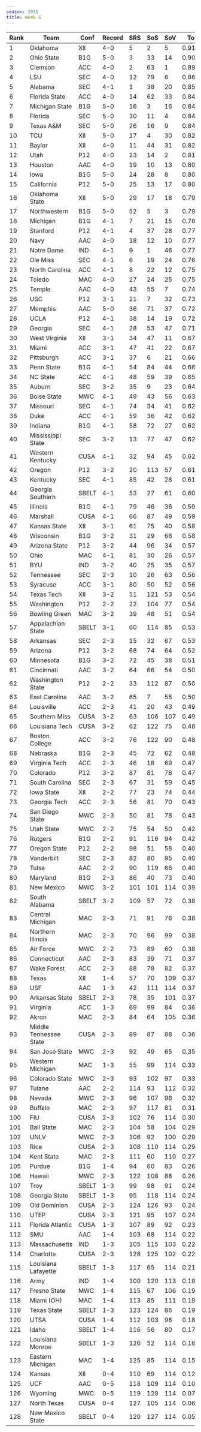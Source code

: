 ```yaml
---
season: 2015
title: Week 6
---
```

<table class="display"><thead><tr><th>Rank</th><th>Team</th><th>Conf</th><th>Record</th><th>SRS</th><th>SoS</th><th>SoV</th><th>Total</th></tr></thead><tbody>
<tr><td>1</td><td>Oklahoma</td><td>XII</td><td>4-0</td><td>5</td><td>2</td><td>5</td><td>0.91468</td></tr>
<tr><td>2</td><td>Ohio State</td><td>B1G</td><td>5-0</td><td>3</td><td>33</td><td>14</td><td>0.90346</td></tr>
<tr><td>3</td><td>Clemson</td><td>ACC</td><td>4-0</td><td>2</td><td>63</td><td>1</td><td>0.89414</td></tr>
<tr><td>4</td><td>LSU</td><td>SEC</td><td>4-0</td><td>12</td><td>79</td><td>6</td><td>0.86539</td></tr>
<tr><td>5</td><td>Alabama</td><td>SEC</td><td>4-1</td><td>1</td><td>38</td><td>20</td><td>0.85027</td></tr>
<tr><td>6</td><td>Florida State</td><td>ACC</td><td>4-0</td><td>14</td><td>62</td><td>33</td><td>0.84777</td></tr>
<tr><td>7</td><td>Michigan State</td><td>B1G</td><td>5-0</td><td>16</td><td>3</td><td>16</td><td>0.84604</td></tr>
<tr><td>8</td><td>Florida</td><td>SEC</td><td>5-0</td><td>30</td><td>11</td><td>4</td><td>0.84596</td></tr>
<tr><td>9</td><td>Texas A&M</td><td>SEC</td><td>5-0</td><td>26</td><td>16</td><td>9</td><td>0.84488</td></tr>
<tr><td>10</td><td>TCU</td><td>XII</td><td>5-0</td><td>17</td><td>4</td><td>30</td><td>0.82055</td></tr>
<tr><td>11</td><td>Baylor</td><td>XII</td><td>4-0</td><td>11</td><td>44</td><td>31</td><td>0.82034</td></tr>
<tr><td>12</td><td>Utah</td><td>P12</td><td>4-0</td><td>23</td><td>14</td><td>2</td><td>0.81911</td></tr>
<tr><td>13</td><td>Houston</td><td>AAC</td><td>4-0</td><td>19</td><td>10</td><td>13</td><td>0.80257</td></tr>
<tr><td>14</td><td>Iowa</td><td>B1G</td><td>5-0</td><td>24</td><td>28</td><td>8</td><td>0.80048</td></tr>
<tr><td>15</td><td>California</td><td>P12</td><td>5-0</td><td>25</td><td>13</td><td>17</td><td>0.80019</td></tr>
<tr><td>16</td><td>Oklahoma State</td><td>XII</td><td>5-0</td><td>29</td><td>17</td><td>18</td><td>0.79580</td></tr>
<tr><td>17</td><td>Northwestern</td><td>B1G</td><td>5-0</td><td>52</td><td>5</td><td>3</td><td>0.79321</td></tr>
<tr><td>18</td><td>Michigan</td><td>B1G</td><td>4-1</td><td>7</td><td>21</td><td>15</td><td>0.78256</td></tr>
<tr><td>19</td><td>Stanford</td><td>P12</td><td>4-1</td><td>4</td><td>37</td><td>28</td><td>0.77382</td></tr>
<tr><td>20</td><td>Navy</td><td>AAC</td><td>4-0</td><td>18</td><td>12</td><td>10</td><td>0.77249</td></tr>
<tr><td>21</td><td>Notre Dame</td><td>IND</td><td>4-1</td><td>9</td><td>1</td><td>46</td><td>0.77243</td></tr>
<tr><td>22</td><td>Ole Miss</td><td>SEC</td><td>4-1</td><td>6</td><td>19</td><td>24</td><td>0.76421</td></tr>
<tr><td>23</td><td>North Carolina</td><td>ACC</td><td>4-1</td><td>8</td><td>22</td><td>12</td><td>0.75935</td></tr>
<tr><td>24</td><td>Toledo</td><td>MAC</td><td>4-0</td><td>27</td><td>24</td><td>25</td><td>0.75830</td></tr>
<tr><td>25</td><td>Temple</td><td>AAC</td><td>4-0</td><td>43</td><td>55</td><td>7</td><td>0.74161</td></tr>
<tr><td>26</td><td>USC</td><td>P12</td><td>3-1</td><td>21</td><td>7</td><td>32</td><td>0.73794</td></tr>
<tr><td>27</td><td>Memphis</td><td>AAC</td><td>5-0</td><td>36</td><td>71</td><td>37</td><td>0.72251</td></tr>
<tr><td>28</td><td>UCLA</td><td>P12</td><td>4-1</td><td>38</td><td>14</td><td>19</td><td>0.72168</td></tr>
<tr><td>29</td><td>Georgia</td><td>SEC</td><td>4-1</td><td>28</td><td>53</td><td>47</td><td>0.71778</td></tr>
<tr><td>30</td><td>West Virginia</td><td>XII</td><td>3-1</td><td>34</td><td>47</td><td>11</td><td>0.67214</td></tr>
<tr><td>31</td><td>Miami</td><td>ACC</td><td>3-1</td><td>47</td><td>41</td><td>22</td><td>0.67079</td></tr>
<tr><td>32</td><td>Pittsburgh</td><td>ACC</td><td>3-1</td><td>37</td><td>6</td><td>21</td><td>0.66974</td></tr>
<tr><td>33</td><td>Penn State</td><td>B1G</td><td>4-1</td><td>54</td><td>84</td><td>44</td><td>0.66012</td></tr>
<tr><td>34</td><td>NC State</td><td>ACC</td><td>4-1</td><td>48</td><td>59</td><td>39</td><td>0.65355</td></tr>
<tr><td>35</td><td>Auburn</td><td>SEC</td><td>3-2</td><td>35</td><td>9</td><td>23</td><td>0.64518</td></tr>
<tr><td>36</td><td>Boise State</td><td>MWC</td><td>4-1</td><td>49</td><td>43</td><td>56</td><td>0.63914</td></tr>
<tr><td>37</td><td>Missouri</td><td>SEC</td><td>4-1</td><td>74</td><td>34</td><td>41</td><td>0.62843</td></tr>
<tr><td>38</td><td>Duke</td><td>ACC</td><td>4-1</td><td>59</td><td>36</td><td>42</td><td>0.62739</td></tr>
<tr><td>39</td><td>Indiana</td><td>B1G</td><td>4-1</td><td>58</td><td>72</td><td>27</td><td>0.62720</td></tr>
<tr><td>40</td><td>Mississippi State</td><td>SEC</td><td>3-2</td><td>13</td><td>77</td><td>47</td><td>0.62688</td></tr>
<tr><td>41</td><td>Western Kentucky</td><td>CUSA</td><td>4-1</td><td>32</td><td>94</td><td>45</td><td>0.62332</td></tr>
<tr><td>42</td><td>Oregon</td><td>P12</td><td>3-2</td><td>20</td><td>113</td><td>57</td><td>0.61564</td></tr>
<tr><td>43</td><td>Kentucky</td><td>SEC</td><td>4-1</td><td>85</td><td>42</td><td>28</td><td>0.61170</td></tr>
<tr><td>44</td><td>Georgia Southern</td><td>SBELT</td><td>4-1</td><td>53</td><td>27</td><td>61</td><td>0.60539</td></tr>
<tr><td>45</td><td>Illinois</td><td>B1G</td><td>4-1</td><td>79</td><td>46</td><td>36</td><td>0.59792</td></tr>
<tr><td>46</td><td>Marshall</td><td>CUSA</td><td>4-1</td><td>66</td><td>87</td><td>49</td><td>0.59607</td></tr>
<tr><td>47</td><td>Kansas State</td><td>XII</td><td>3-1</td><td>61</td><td>75</td><td>40</td><td>0.58648</td></tr>
<tr><td>48</td><td>Wisconsin</td><td>B1G</td><td>3-2</td><td>31</td><td>29</td><td>68</td><td>0.58105</td></tr>
<tr><td>49</td><td>Arizona State</td><td>P12</td><td>3-2</td><td>44</td><td>96</td><td>34</td><td>0.57881</td></tr>
<tr><td>50</td><td>Ohio</td><td>MAC</td><td>4-1</td><td>81</td><td>30</td><td>26</td><td>0.57367</td></tr>
<tr><td>51</td><td>BYU</td><td>IND</td><td>3-2</td><td>40</td><td>25</td><td>35</td><td>0.57232</td></tr>
<tr><td>52</td><td>Tennessee</td><td>SEC</td><td>2-3</td><td>10</td><td>26</td><td>63</td><td>0.56163</td></tr>
<tr><td>53</td><td>Syracuse</td><td>ACC</td><td>3-1</td><td>80</td><td>50</td><td>52</td><td>0.56155</td></tr>
<tr><td>54</td><td>Texas Tech</td><td>XII</td><td>3-2</td><td>51</td><td>121</td><td>53</td><td>0.54718</td></tr>
<tr><td>55</td><td>Washington</td><td>P12</td><td>2-2</td><td>22</td><td>104</td><td>77</td><td>0.54465</td></tr>
<tr><td>56</td><td>Bowling Green</td><td>MAC</td><td>3-2</td><td>39</td><td>48</td><td>51</td><td>0.54231</td></tr>
<tr><td>57</td><td>Appalachian State</td><td>SBELT</td><td>3-1</td><td>60</td><td>114</td><td>85</td><td>0.53829</td></tr>
<tr><td>58</td><td>Arkansas</td><td>SEC</td><td>2-3</td><td>15</td><td>32</td><td>67</td><td>0.53097</td></tr>
<tr><td>59</td><td>Arizona</td><td>P12</td><td>3-2</td><td>68</td><td>74</td><td>64</td><td>0.52009</td></tr>
<tr><td>60</td><td>Minnesota</td><td>B1G</td><td>3-2</td><td>72</td><td>45</td><td>38</td><td>0.51654</td></tr>
<tr><td>61</td><td>Cincinnati</td><td>AAC</td><td>3-2</td><td>64</td><td>66</td><td>54</td><td>0.50801</td></tr>
<tr><td>62</td><td>Washington State</td><td>P12</td><td>2-2</td><td>33</td><td>112</td><td>87</td><td>0.50509</td></tr>
<tr><td>63</td><td>East Carolina</td><td>AAC</td><td>3-2</td><td>65</td><td>7</td><td>55</td><td>0.50134</td></tr>
<tr><td>64</td><td>Louisville</td><td>ACC</td><td>2-3</td><td>41</td><td>20</td><td>43</td><td>0.49609</td></tr>
<tr><td>65</td><td>Southern Miss</td><td>CUSA</td><td>3-2</td><td>63</td><td>106</td><td>107</td><td>0.49023</td></tr>
<tr><td>66</td><td>Louisiana Tech</td><td>CUSA</td><td>3-2</td><td>62</td><td>122</td><td>75</td><td>0.48901</td></tr>
<tr><td>67</td><td>Boston College</td><td>ACC</td><td>3-2</td><td>76</td><td>122</td><td>90</td><td>0.48679</td></tr>
<tr><td>68</td><td>Nebraska</td><td>B1G</td><td>2-3</td><td>45</td><td>72</td><td>62</td><td>0.48029</td></tr>
<tr><td>69</td><td>Virginia Tech</td><td>ACC</td><td>2-3</td><td>46</td><td>18</td><td>69</td><td>0.47513</td></tr>
<tr><td>70</td><td>Colorado</td><td>P12</td><td>3-2</td><td>87</td><td>81</td><td>78</td><td>0.47501</td></tr>
<tr><td>71</td><td>South Carolina</td><td>SEC</td><td>2-3</td><td>67</td><td>31</td><td>59</td><td>0.45800</td></tr>
<tr><td>72</td><td>Iowa State</td><td>XII</td><td>2-2</td><td>77</td><td>23</td><td>74</td><td>0.44878</td></tr>
<tr><td>73</td><td>Georgia Tech</td><td>ACC</td><td>2-3</td><td>56</td><td>81</td><td>70</td><td>0.43897</td></tr>
<tr><td>74</td><td>San Diego State</td><td>MWC</td><td>2-3</td><td>50</td><td>81</td><td>78</td><td>0.43343</td></tr>
<tr><td>75</td><td>Utah State</td><td>MWC</td><td>2-2</td><td>75</td><td>54</td><td>50</td><td>0.42830</td></tr>
<tr><td>76</td><td>Rutgers</td><td>B1G</td><td>2-2</td><td>91</td><td>116</td><td>94</td><td>0.42472</td></tr>
<tr><td>77</td><td>Oregon State</td><td>P12</td><td>2-2</td><td>98</td><td>51</td><td>58</td><td>0.40997</td></tr>
<tr><td>78</td><td>Vanderbilt</td><td>SEC</td><td>2-3</td><td>82</td><td>80</td><td>95</td><td>0.40345</td></tr>
<tr><td>79</td><td>Tulsa</td><td>AAC</td><td>2-2</td><td>90</td><td>119</td><td>66</td><td>0.40329</td></tr>
<tr><td>80</td><td>Maryland</td><td>B1G</td><td>2-3</td><td>86</td><td>40</td><td>73</td><td>0.40314</td></tr>
<tr><td>81</td><td>New Mexico</td><td>MWC</td><td>3-2</td><td>101</td><td>101</td><td>114</td><td>0.39611</td></tr>
<tr><td>82</td><td>South Alabama</td><td>SBELT</td><td>3-2</td><td>109</td><td>57</td><td>72</td><td>0.38615</td></tr>
<tr><td>83</td><td>Central Michigan</td><td>MAC</td><td>2-3</td><td>71</td><td>91</td><td>76</td><td>0.38326</td></tr>
<tr><td>84</td><td>Northern Illinois</td><td>MAC</td><td>2-3</td><td>70</td><td>96</td><td>99</td><td>0.38269</td></tr>
<tr><td>85</td><td>Air Force</td><td>MWC</td><td>2-2</td><td>73</td><td>89</td><td>60</td><td>0.38182</td></tr>
<tr><td>86</td><td>Connecticut</td><td>AAC</td><td>2-3</td><td>83</td><td>39</td><td>71</td><td>0.37823</td></tr>
<tr><td>87</td><td>Wake Forest</td><td>ACC</td><td>2-3</td><td>88</td><td>78</td><td>82</td><td>0.37676</td></tr>
<tr><td>88</td><td>Texas</td><td>XII</td><td>1-4</td><td>57</td><td>70</td><td>109</td><td>0.37503</td></tr>
<tr><td>89</td><td>USF</td><td>AAC</td><td>1-3</td><td>42</td><td>111</td><td>114</td><td>0.37498</td></tr>
<tr><td>90</td><td>Arkansas State</td><td>SBELT</td><td>2-3</td><td>78</td><td>35</td><td>101</td><td>0.37324</td></tr>
<tr><td>91</td><td>Virginia</td><td>ACC</td><td>1-3</td><td>69</td><td>99</td><td>84</td><td>0.36541</td></tr>
<tr><td>92</td><td>Akron</td><td>MAC</td><td>2-3</td><td>84</td><td>64</td><td>105</td><td>0.36444</td></tr>
<tr><td>93</td><td>Middle Tennessee State</td><td>CUSA</td><td>2-3</td><td>89</td><td>87</td><td>88</td><td>0.36052</td></tr>
<tr><td>94</td><td>San José State</td><td>MWC</td><td>2-3</td><td>92</td><td>49</td><td>65</td><td>0.35168</td></tr>
<tr><td>95</td><td>Western Michigan</td><td>MAC</td><td>1-3</td><td>55</td><td>99</td><td>114</td><td>0.33607</td></tr>
<tr><td>96</td><td>Colorado State</td><td>MWC</td><td>2-3</td><td>93</td><td>102</td><td>97</td><td>0.33566</td></tr>
<tr><td>97</td><td>Tulane</td><td>AAC</td><td>2-2</td><td>114</td><td>93</td><td>112</td><td>0.32826</td></tr>
<tr><td>98</td><td>Nevada</td><td>MWC</td><td>2-3</td><td>96</td><td>107</td><td>96</td><td>0.32743</td></tr>
<tr><td>99</td><td>Buffalo</td><td>MAC</td><td>2-3</td><td>97</td><td>117</td><td>81</td><td>0.31698</td></tr>
<tr><td>100</td><td>FIU</td><td>CUSA</td><td>2-3</td><td>102</td><td>76</td><td>114</td><td>0.30475</td></tr>
<tr><td>101</td><td>Ball State</td><td>MAC</td><td>2-3</td><td>104</td><td>58</td><td>104</td><td>0.29952</td></tr>
<tr><td>102</td><td>UNLV</td><td>MWC</td><td>2-3</td><td>106</td><td>92</td><td>100</td><td>0.29273</td></tr>
<tr><td>103</td><td>Rice</td><td>CUSA</td><td>2-3</td><td>108</td><td>110</td><td>114</td><td>0.29197</td></tr>
<tr><td>104</td><td>Kent State</td><td>MAC</td><td>2-3</td><td>111</td><td>60</td><td>110</td><td>0.27748</td></tr>
<tr><td>105</td><td>Purdue</td><td>B1G</td><td>1-4</td><td>94</td><td>60</td><td>83</td><td>0.26975</td></tr>
<tr><td>106</td><td>Hawaii</td><td>MWC</td><td>2-3</td><td>122</td><td>108</td><td>88</td><td>0.26445</td></tr>
<tr><td>107</td><td>Troy</td><td>SBELT</td><td>1-3</td><td>99</td><td>98</td><td>91</td><td>0.24978</td></tr>
<tr><td>108</td><td>Georgia State</td><td>SBELT</td><td>1-3</td><td>95</td><td>118</td><td>114</td><td>0.24882</td></tr>
<tr><td>109</td><td>Old Dominion</td><td>CUSA</td><td>2-3</td><td>124</td><td>126</td><td>93</td><td>0.24866</td></tr>
<tr><td>110</td><td>UTEP</td><td>CUSA</td><td>2-3</td><td>121</td><td>95</td><td>107</td><td>0.24380</td></tr>
<tr><td>111</td><td>Florida Atlantic</td><td>CUSA</td><td>1-3</td><td>107</td><td>89</td><td>92</td><td>0.23839</td></tr>
<tr><td>112</td><td>SMU</td><td>AAC</td><td>1-4</td><td>103</td><td>68</td><td>114</td><td>0.22804</td></tr>
<tr><td>113</td><td>Massachusetts</td><td>IND</td><td>1-3</td><td>105</td><td>115</td><td>103</td><td>0.22362</td></tr>
<tr><td>114</td><td>Charlotte</td><td>CUSA</td><td>2-3</td><td>128</td><td>125</td><td>102</td><td>0.22038</td></tr>
<tr><td>115</td><td>Louisiana Lafayette</td><td>SBELT</td><td>1-3</td><td>117</td><td>65</td><td>114</td><td>0.21157</td></tr>
<tr><td>116</td><td>Army</td><td>IND</td><td>1-4</td><td>100</td><td>120</td><td>113</td><td>0.19378</td></tr>
<tr><td>117</td><td>Fresno State</td><td>MWC</td><td>1-4</td><td>115</td><td>67</td><td>106</td><td>0.19370</td></tr>
<tr><td>118</td><td>Miami (OH)</td><td>MAC</td><td>1-4</td><td>113</td><td>85</td><td>111</td><td>0.19307</td></tr>
<tr><td>119</td><td>Texas State</td><td>SBELT</td><td>1-3</td><td>123</td><td>124</td><td>86</td><td>0.19056</td></tr>
<tr><td>120</td><td>UTSA</td><td>CUSA</td><td>1-4</td><td>112</td><td>103</td><td>98</td><td>0.18948</td></tr>
<tr><td>121</td><td>Idaho</td><td>SBELT</td><td>1-4</td><td>116</td><td>56</td><td>80</td><td>0.17722</td></tr>
<tr><td>122</td><td>Louisiana Monroe</td><td>SBELT</td><td>1-3</td><td>126</td><td>52</td><td>114</td><td>0.16607</td></tr>
<tr><td>123</td><td>Eastern Michigan</td><td>MAC</td><td>1-4</td><td>125</td><td>85</td><td>114</td><td>0.15438</td></tr>
<tr><td>124</td><td>Kansas</td><td>XII</td><td>0-4</td><td>110</td><td>69</td><td>114</td><td>0.12525</td></tr>
<tr><td>125</td><td>UCF</td><td>AAC</td><td>0-5</td><td>118</td><td>109</td><td>114</td><td>0.10398</td></tr>
<tr><td>126</td><td>Wyoming</td><td>MWC</td><td>0-5</td><td>119</td><td>128</td><td>114</td><td>0.07177</td></tr>
<tr><td>127</td><td>North Texas</td><td>CUSA</td><td>0-4</td><td>127</td><td>105</td><td>114</td><td>0.06715</td></tr>
<tr><td>128</td><td>New Mexico State</td><td>SBELT</td><td>0-4</td><td>120</td><td>127</td><td>114</td><td>0.05991</td></tr>
</tbody></table>
